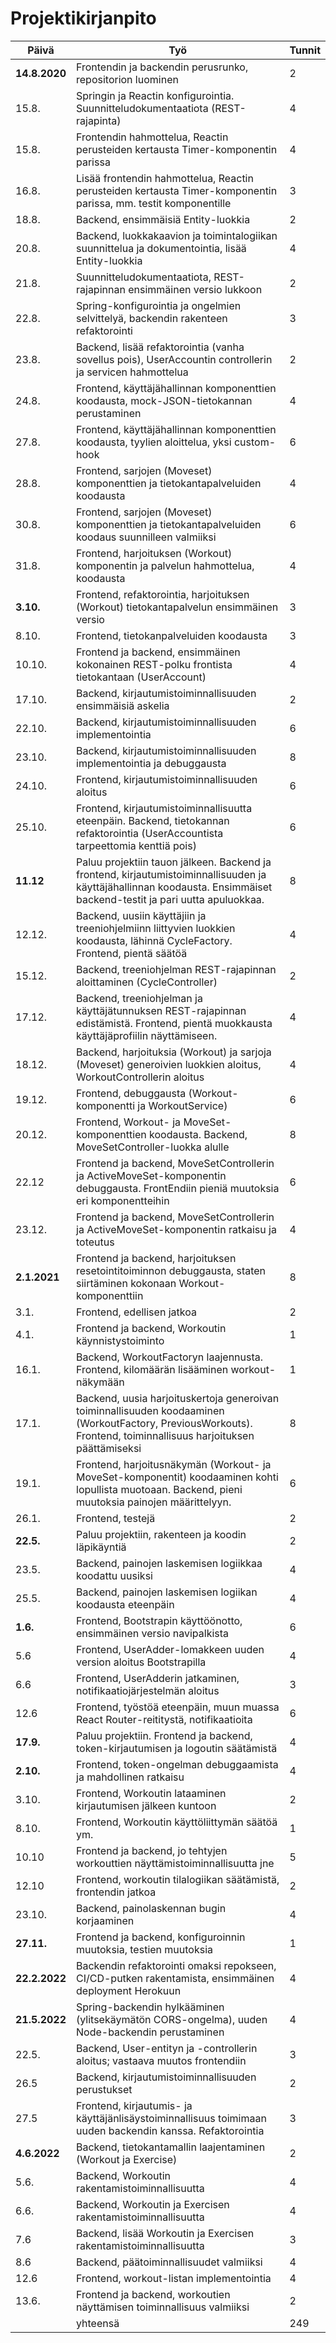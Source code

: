 # Projektikirjanpito

|Päivä|Työ|Tunnit|
---|---|---|
**14.8.2020**|Frontendin ja backendin perusrunko, repositorion luominen|2|
15.8.|Springin ja Reactin konfigurointia. Suunnitteludokumentaatiota (REST-rajapinta)|4|
15.8.|Frontendin hahmottelua, Reactin perusteiden kertausta Timer-komponentin parissa|4|
16.8.|Lisää frontendin hahmottelua, Reactin perusteiden kertausta Timer-komponentin parissa, mm. testit komponentille |3|
18.8.|Backend, ensimmäisiä Entity-luokkia|2|
20.8.|Backend, luokkakaavion ja toimintalogiikan suunnittelua ja dokumentointia, lisää Entity-luokkia|4|
21.8.|Suunnitteludokumentaatiota, REST-rajapinnan ensimmäinen versio lukkoon|2|
22.8.|Spring-konfigurointia ja ongelmien selvittelyä, backendin rakenteen refaktorointi|3|
23.8.|Backend, lisää refaktorointia (vanha sovellus pois), UserAccountin controllerin ja servicen hahmottelua|2|
24.8.|Frontend, käyttäjähallinnan komponenttien koodausta, mock-JSON-tietokannan perustaminen|4|
27.8.|Frontend, käyttäjähallinnan komponenttien koodausta, tyylien aloittelua, yksi custom-hook|6|
28.8.|Frontend, sarjojen (Moveset) komponenttien ja tietokantapalveluiden koodausta|4|
30.8.|Frontend, sarjojen (Moveset) komponenttien ja tietokantapalveluiden koodaus suunnilleen valmiiksi|6|
31.8.|Frontend, harjoituksen (Workout) komponentin ja palvelun hahmottelua, koodausta|4|
**3.10.**|Frontend, refaktorointia, harjoituksen (Workout) tietokantapalvelun ensimmäinen versio|3|
8.10.|Frontend, tietokanpalveluiden koodausta|3
10.10.|Frontend ja backend, ensimmäinen kokonainen REST-polku frontista tietokantaan (UserAccount)|4
17.10.|Backend, kirjautumistoiminnallisuuden ensimmäisiä askelia|2
22.10.|Backend, kirjautumistoiminnallisuuden implementointia|6
23.10.|Backend, kirjautumistoiminnallisuuden implementointia ja debuggausta|8
24.10.|Frontend, kirjautumistoiminnallisuuden aloitus|6
25.10.|Frontend, kirjautumistoiminnallisuutta eteenpäin. Backend, tietokannan refaktorointia (UserAccountista tarpeettomia kenttiä pois)|6
**11.12**|Paluu projektiin tauon jälkeen. Backend ja frontend, kirjautumistoiminnallisuuden ja käyttäjähallinnan koodausta. Ensimmäiset backend-testit ja pari uutta apuluokkaa.|8
12.12.|Backend, uusiin käyttäjiin ja treeniohjelmiinn liittyvien luokkien koodausta, lähinnä CycleFactory. Frontend, pientä säätöä|4
15.12.|Backend, treeniohjelman REST-rajapinnan aloittaminen (CycleController)|2
17.12.|Backend, treeniohjelman ja käyttäjätunnuksen REST-rajapinnan edistämistä. Frontend, pientä muokkausta käyttäjäprofiilin näyttämiseen.|4
18.12.|Backend, harjoituksia (Workout) ja sarjoja (Moveset) generoivien luokkien aloitus, WorkoutControllerin aloitus|4
19.12.|Frontend, debuggausta (Workout-komponentti ja WorkoutService)|6
20.12.|Frontend, Workout- ja MoveSet-komponenttien koodausta. Backend, MoveSetController-luokka alulle|8
22.12|Frontend ja backend, MoveSetControllerin ja ActiveMoveSet-komponentin debuggausta. FrontEndiin pieniä muutoksia eri komponentteihin|6
23.12.|Frontend ja backend, MoveSetControllerin ja ActiveMoveSet-komponentin ratkaisu ja toteutus|4
**2.1.2021**|Frontend ja backend, harjoituksen resetointitoiminnon debuggausta, staten siirtäminen kokonaan Workout-komponenttiin|8
3.1.|Frontend, edellisen jatkoa|2
4.1.|Frontend ja backend, Workoutin käynnistystoiminto|1
16.1.|Backend, WorkoutFactoryn laajennusta. Frontend, kilomäärän lisääminen workout-näkymään|1
17.1.|Backend, uusia harjoituskertoja generoivan toiminnallisuuden koodaaminen (WorkoutFactory, PreviousWorkouts). Frontend, toiminnallisuus harjoituksen päättämiseksi|8
19.1.|Frontend, harjoitusnäkymän (Workout- ja MoveSet-komponentit) koodaaminen kohti lopullista muotoaan. Backend, pieni muutoksia painojen määrittelyyn. |6
26.1.|Frontend, testejä|2
**22.5.**|Paluu projektiin, rakenteen ja koodin läpikäyntiä|2
23.5.|Backend, painojen laskemisen logiikkaa koodattu uusiksi|4
25.5.|Backend, painojen laskemisen logiikan koodausta eteenpäin|4
**1.6.**|Frontend, Bootstrapin käyttöönotto, ensimmäinen versio navipalkista|6
5.6|Frontend, UserAdder-lomakkeen uuden version aloitus Bootstrapilla|4
6.6|Frontend, UserAdderin jatkaminen, notifikaatiojärjestelmän aloitus|3
12.6|Frontend, työstöä eteenpäin, muun muassa React Router-reititystä, notifikaatioita|6
**17.9.**|Paluu projektiin. Frontend ja backend, token-kirjautumisen ja logoutin säätämistä|4
**2.10.**|Frontend, token-ongelman debuggaamista ja mahdollinen ratkaisu|4
3.10.|Frontend, Workoutin lataaminen kirjautumisen jälkeen kuntoon|2
8.10.|Frontend, Workoutin käyttöliittymän säätöä ym.|1
10.10|Frontend ja backend, jo tehtyjen workouttien näyttämistoiminnallisuutta jne|5
12.10|Frontend, workoutin tilalogiikan säätämistä, frontendin jatkoa|2
23.10.|Backend, painolaskennan bugin korjaaminen|4
**27.11.**|Frontend ja backend, konfiguroinnin muutoksia, testien muutoksia|1
**22.2.2022**|Backendin refaktorointi omaksi repokseen, CI/CD-putken rakentamista, ensimmäinen deployment Herokuun|4
**21.5.2022**|Spring-backendin hylkääminen (ylitsekäymätön CORS-ongelma), uuden Node-backendin perustaminen|4
22.5.|Backend, User-entityn ja -controllerin aloitus; vastaava muutos frontendiin|3
26.5|Backend, kirjautumistoiminnallisuuden perustukset|2
27.5|Frontend, kirjautumis- ja käyttäjänlisäystoiminnallisuus toimimaan uuden backendin kanssa. Refaktorointia|3
**4.6.2022**|Backend, tietokantamallin laajentaminen (Workout ja Exercise)|2
5.6.|Backend, Workoutin rakentamistoiminnallisuutta|4
6.6.|Backend, Workoutin ja Exercisen rakentamistoiminnallisuutta|4
7.6|Backend, lisää Workoutin ja Exercisen rakentamistoiminnallisuutta|3
8.6|Backend, päätoiminnallisuudet valmiiksi|4
12.6|Frontend, workout-listan implementointia|4
13.6.|Frontend ja backend, workoutien näyttämisen toiminnallisuus valmiiksi|2
||yhteensä|249

